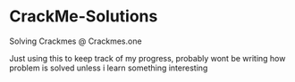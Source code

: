 # CrackMe-Solutions

 Solving Crackmes @ Crackmes.one
 
 Just using this to keep track of my progress, probably wont be writing how problem is solved unless i learn something interesting
 
 
